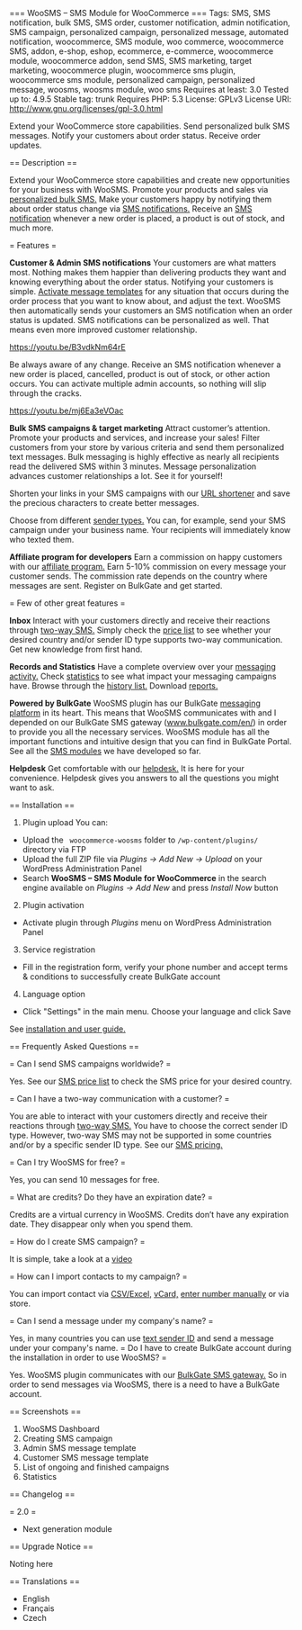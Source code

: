 === WooSMS – SMS Module for WooCommerce ===
Tags: SMS, SMS notification, bulk SMS, SMS order, customer notification, admin notification, SMS campaign, personalized campaign, personalized message, automated notification, woocommerce, SMS module, woo commerce, woocommerce SMS, addon, e-shop, eshop, ecommerce, e-commerce, woocommerce module, woocommerce addon, send SMS, SMS marketing, target marketing, woocommerce plugin, woocommerce sms plugin, woocommerce sms module, personalized campaign, personalized message, woosms, woosms module, woo sms
Requires at least: 3.0
Tested up to: 4.9.5
Stable tag: trunk
Requires PHP: 5.3
License: GPLv3
License URI: http://www.gnu.org/licenses/gpl-3.0.html

Extend your WooCommerce store capabilities. Send personalized bulk SMS messages. Notify your customers about order status. Receive order updates.


== Description ==

Extend your WooCommerce store capabilities and create new opportunities for your business with WooSMS. Promote your products and sales via [personalized bulk SMS.](https://www.bulkgate.com/en/solutions/sms#bulk-sms) Make your customers happy by notifying them about order status change via [SMS notifications.](https://www.bulkgate.com/en/sms-module#customer-sms-notification) Receive an [SMS notification](https://www.bulkgate.com/en/sms-module#admin-sms-notification) whenever a new order is placed, a product is out of stock, and much more.


= Features =

**Customer & Admin SMS notifications**
Your customers are what matters most. Nothing makes them happier than delivering products they want and knowing everything about the order status. Notifying your customers is simple. [Activate message templates](https://help.bulkgate.com/docs/en/customer-sms.html) for any situation that occurs during the order process that you want to know about, and adjust the text. WooSMS then automatically sends your customers an SMS notification when an order status is updated. SMS notifications can be personalized as well. That means even more improved customer relationship.

https://youtu.be/B3vdkNm64rE

Be always aware of any change. Receive an SMS notification whenever a new order is placed, cancelled, product is out of stock, or other action occurs. You can activate multiple admin accounts, so nothing will slip through the cracks.

https://youtu.be/mj6Ea3eVOac


**Bulk SMS campaigns & target marketing**
Attract customer’s attention. Promote your products and services, and increase your sales! Filter customers from your store by various criteria and send them personalized text messages. Bulk messaging is highly effective as nearly all recipients read the delivered SMS within 3 minutes. Message personalization advances customer relationships a lot. See it for yourself!

Shorten your links in your SMS campaigns with our [URL shortener](https://www.bulkgate.com/en/sms-portal/#url-shortener) and save the precious characters to create better messages.  

Choose from different [sender types.](https://help.bulkgate.com/docs/en/sender-type.html) You can, for example, send your SMS campaign under your business name. Your recipients will immediately know who texted them.


**Affiliate program for developers**
Earn a commission on happy customers with our [affiliate program.](https://www.bulkgate.com/en/developers/affiliate-program/) Earn 5-10% commission on every message your customer sends. The commission rate depends on the country where messages are sent. Register on BulkGate and get started.

= Few of other great features =

**Inbox**
Interact with your customers directly and receive their reactions through [two-way SMS.](https://www.bulkgate.com/en/solutions/two-way-sms/) Simply check the [price list](https://www.bulkgate.com/en/sms-price) to see whether your desired country and/or sender ID type supports two-way communication. Get new knowledge from first hand.

**Records and Statistics**
Have a complete overview over your [messaging activity.](https://help.bulkgate.com/docs/en/campaigns.html) Check [statistics](https://help.bulkgate.com/docs/en/statistics.html) to see what impact your messaging campaigns have. Browse through the [history list.](https://help.bulkgate.com/docs/en/history.html) Download [reports.](https://help.bulkgate.com/docs/en/reports.html)

**Powered by BulkGate**
WooSMS plugin has our BulkGate [messaging platform](https://www.bulkgate.com/en/sms-portal) in its heart. This means that WooSMS communicates with and I depended on our BulkGate SMS gateway (www.bulkgate.com/en/) in order to provide you all the necessary services. WooSMS module has all the important functions and intuitive design that you can find in BulkGate Portal. See all the [SMS modules](https://www.bulkgate.com/en/sms-module/) we have developed so far.

**Helpdesk**
Get comfortable with our [helpdesk.](https://help.bulkgate.com/) It is here for your convenience. Helpdesk gives you answers to all the questions you might want to ask.


== Installation ==
1. Plugin upload
You can:
 * Upload the ` woocommerce-woosms` folder to `/wp-content/plugins/` directory via FTP
 * Upload the full ZIP file via *Plugins -> Add New -> Upload* on your WordPress Administration Panel
 * Search **WooSMS – SMS Module for WooCommerce** in the search engine available on *Plugins -> Add New* and press *Install Now* button
2. Plugin activation
 * Activate plugin through *Plugins* menu on WordPress Administration Panel
3. Service registration
 * Fill in the registration form, verify your phone number and accept terms & conditions to successfully create BulkGate account
4. Language option
 * Click "Settings" in the main menu. Choose your language and click Save

See [installation and user guide.](https://help.bulkgate.com/docs/en/woosms-module-installation.html)


== Frequently Asked Questions ==

= Can I send SMS campaigns worldwide? =

Yes. See our [SMS price list](https://www.bulkgate.com/en/sms-price/) to check the SMS price for your desired country.

= Can I have a two-way communication with a customer? =

You are able to interact with your customers directly and receive their reactions through [two-way SMS.](https://www.bulkgate.com/en/solutions/two-way-sms/) You have to choose the correct sender ID type. However, two-way SMS may not be supported in some countries and/or by a specific sender ID type. See our [SMS pricing.](https://www.bulkgate.com/en/sms-price)

= Can I try WooSMS for free?  =

Yes, you can send 10 messages for free.

= What are credits? Do they have an expiration date?  =

Credits are a virtual currency in WooSMS. Credits don’t have any expiration date. They disappear only when you spend them.

= How do I create SMS campaign? =

It is simple, take a look at a [video](https://help.bulkgate.com/docs/en/creating-sms-campaign.html#how-do-i-create-sms-campaign)

= How can I import contacts to my campaign?  =

You can import contact via [CSV/Excel,](https://help.bulkgate.com/docs/en/importing-contacts-to-campaign-via-csv-excel.html) [vCard,](https://help.bulkgate.com/docs/en/importing-contacts-to-campaign-via-vcard.html) [enter number manually](https://help.bulkgate.com/docs/en/importing-contacts-to-campaign-via-enter-number.html) or via store.

= Can I send a message under my company's name? =

Yes, in many countries you can use [text sender ID](https://help.bulkgate.com/docs/en/sender-type.html) and send a message under your company's name.
= Do I have to create BulkGate account during the installation in order to use WooSMS? =

Yes. WooSMS plugin communicates with our [BulkGate SMS gateway.](https://www.bulkgate.com/en/) So in order to send messages via WooSMS, there is a need to have a BulkGate account.


== Screenshots ==

1. WooSMS Dashboard
2. Creating SMS campaign
3. Admin SMS message template
4. Customer SMS message template
5. List of ongoing and finished campaigns
6. Statistics

== Changelog ==

= 2.0 =
* Next generation module

== Upgrade Notice ==

Noting here


== Translations ==

* English 
* Français
* Czech
